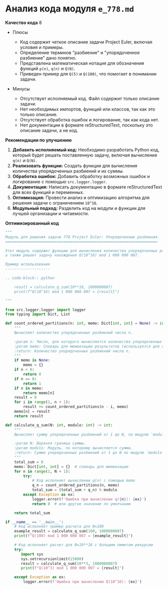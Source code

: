 # Анализ кода модуля `e_778.md`

**Качество кода**
8
-  Плюсы
    - Код содержит четкое описание задачи Project Euler, включая условия и примеры.
    -  Определение терминов "разбиение" и "упорядоченное разбиение" дано понятно.
    -  Представлена математическая нотация для обозначения функций `p(n)`, `q(n)` и `Q(N)`.
    -  Приведен пример для `Q(5)` и `Q(100)`, что помогает в понимании задачи.

-  Минусы
    -  Отсутствует исполняемый код. Файл содержит только описание задачи.
    -  Нет необходимых импортов, функций или классов, так как это только описание.
    -  Отсутствует обработка ошибок и логирование, так как кода нет.
    -  Нет документации в формате reStructuredText, поскольку это описание задачи, а не код.

**Рекомендации по улучшению**

1. **Добавить исполняемый код:** Необходимо разработать Python код, который будет решать поставленную задачу, включая вычисление `q(n)` и `Q(N)`.
2. **Реализовать функции:** Создать функции для вычисления количества упорядоченных разбиений и их суммы.
3. **Обработка ошибок:**  Добавить обработку возможных ошибок и логирование с помощью `src.logger.logger`.
4. **Документация:** Написать документацию в формате reStructuredText для всех функций и переменных.
5. **Оптимизация:** Провести анализ и оптимизацию алгоритма для решения задачи с ограничением `10^16`.
6. **Модульный подход:** Разделить код на модули и функции для лучшей организации и читаемости.

**Оптимизированный код**

```python
"""
Модуль для решения задачи 778 Project Euler: Упорядоченные разбиения.
====================================================================

Этот модуль содержит функции для вычисления количества упорядоченных разбиений числа и их суммы,
а также решает задачу нахождения Q(10^16) mod 1 000 000 007.

Пример использования
--------------------

.. code-block:: python

    result = calculate_q_sum(10**16, 1000000007)
    print(f"Q(10^16) mod 1 000 000 007 = {result}")

"""

from src.logger.logger import logger
from typing import Dict, List

def count_ordered_partitions(n: int, memo: Dict[int, int] = None) -> int:
    """
    Вычисляет количество упорядоченных разбиений числа n.

    :param n: Число, для которого вычисляется количество упорядоченных разбиений.
    :param memo: Словарь для мемоизации результатов (используется для оптимизации).
    :return: Количество упорядоченных разбиений числа n.
    """
    if memo is None:
        memo = {}
    if n < 0:
        return 0
    if n == 0:
        return 1
    if n in memo:
        return memo[n]
    result = 0
    for i in range(1, n + 1):
        result += count_ordered_partitions(n - i, memo)
    memo[n] = result
    return result

def calculate_q_sum(N: int, modulo: int) -> int:
    """
    Вычисляет сумму упорядоченных разбиений от 1 до N, по модулю `modulo`.

    :param N: Верхняя граница суммы.
    :param modulo: Модуль, по которому вычисляется сумма.
    :return: Сумма упорядоченных разбиений от 1 до N по модулю `modulo`.
    """
    total_sum = 0
    memo: Dict[int, int] = {}  # словарь для мемоизации
    for n in range(1, N + 1):
        try:
            # Код исполняет вычисление q(n) с помощью memo
            q_n = count_ordered_partitions(n, memo)
            total_sum = (total_sum + q_n) % modulo
        except Exception as ex:
            logger.error(f'Ошибка при вычислении q({n}): {ex}')
            return 0  # или другое значение по умолчанию

    return total_sum

if __name__ == '__main__':
    # Код исполняет пример расчета для N=100
    example_result = calculate_q_sum(100, 1000000007)
    print(f"Q(100) mod 1 000 000 007 = {example_result}")

    # Код исполняет расчет для N=10**16 с большим лимитом рекурсии
    try:
       import sys
       sys.setrecursionlimit(15000)
       result = calculate_q_sum(10**3, 1000000007)
       print(f"Q(10^3) mod 1 000 000 007 = {result}")

    except Exception as ex:
        logger.error(f'Ошибка при вычислении Q(10^16): {ex}')

```